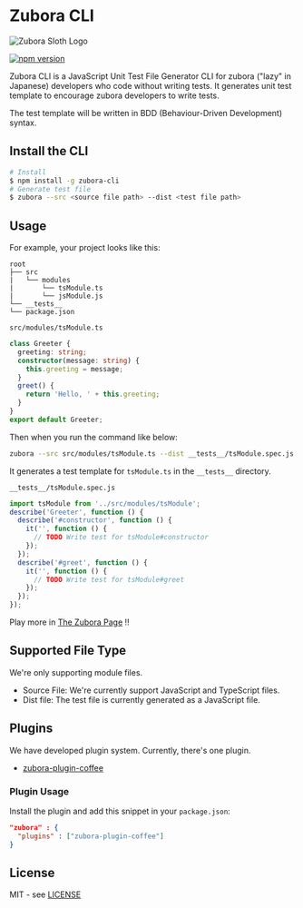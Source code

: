# Zubora CLI

![Zubora Sloth Logo](https://user-images.githubusercontent.com/8963743/84110724-40011980-a9da-11ea-9b79-ff020333fba9.jpg 'Zubora Sloth Logo')

[![npm version](https://badge.fury.io/js/zubora-cli.svg)](https://badge.fury.io/js/zubora-cli)

Zubora CLI is a JavaScript Unit Test File Generator CLI for zubora ("lazy" in Japanese) developers who code without writing tests. It generates unit test template to encourage zubora developers to write tests.

The test template will be written in BDD (Behaviour-Driven Development) syntax.

## Install the CLI

```sh
# Install
$ npm install -g zubora-cli
# Generate test file
$ zubora --src <source file path> --dist <test file path>
```

## Usage

For example, your project looks like this:

```null
root
├── src
|   └── modules
|       └── tsModule.ts
|       └── jsModule.js
└── __tests__
└── package.json
```

`src/modules/tsModule.ts`

```typescript
class Greeter {
  greeting: string;
  constructor(message: string) {
    this.greeting = message;
  }
  greet() {
    return 'Hello, ' + this.greeting;
  }
}
export default Greeter;
```

Then when you run the command like below:

```sh
zubora --src src/modules/tsModule.ts --dist __tests__/tsModule.spec.js
```

It generates a test template for `tsModule.ts` in the `__tests__` directory.

`__tests__/tsModule.spec.js`

```javascript
import tsModule from '../src/modules/tsModule';
describe('Greeter', function () {
  describe('#constructor', function () {
    it('', function () {
      // TODO Write test for tsModule#constructor
    });
  });
  describe('#greet', function () {
    it('', function () {
      // TODO Write test for tsModule#greet
    });
  });
});
```

Play more in [The Zubora Page](https://zubora.io/) !!

## Supported File Type

We're only supporting module files.

- Source File: We're currently support JavaScript and TypeScript files.
- Dist file: The test file is currently generated as a JavaScript file.

## Plugins

We have developed plugin system. Currently, there's one plugin.

- [zubora-plugin-coffee](https://www.npmjs.com/package/zubora-plugin-coffee)

### Plugin Usage

Install the plugin and add this snippet in your `package.json`:

```json
"zubora" : {
  "plugins" : ["zubora-plugin-coffee"]
}
```

## License

MIT - see [LICENSE](https://github.com/wataruoguchi/zubora/blob/master/LICENSE)

